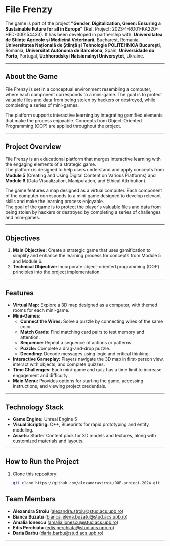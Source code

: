 # File Frenzy

The game is part of the project **"Gender, Digitalization, Green: Ensuring a Sustainable Future for all in Europe"** (Ref. Project: 2023-1-RO01-KA220-HED-000154433). It has been developed in partnership with:
**Universitatea de Științe Agricole și Medicină Veterinară**, Bucharest, Romania, **Universitatea Națională de Știință și Tehnologie POLITEHNICA București**, Romania, **Universitat Autònoma de Barcelona**, Spain, **Universidade do Porto**, Portugal, **Uzhhorodskyi Natsionalnyi Universytet**, Ukraine.

---

## About the Game

File Frenzy is set in a conceptual environment resembling a computer, where each component corresponds to a mini-game. The goal is to protect valuable files and data from being stolen by hackers or destroyed, while completing a series of mini-games.

The platform supports interactive learning by integrating gamified elements that make the process enjoyable. Concepts from Object-Oriented Programming (OOP) are applied throughout the project.

---

## Project Overview

File Frenzy is an educational platform that merges interactive learning with the engaging elements of a strategic game.  
The platform is designed to help users understand and apply concepts from **Module 5** (Creating and Using Digital Content on Various Platforms) and **Module 6** (Data Visualization, Manipulation, and Ethical Attribution).

The game features a map designed as a virtual computer. Each component of the computer corresponds to a mini-game designed to develop relevant skills and make the learning process enjoyable.  
The goal of the game is to protect the player's valuable files and data from being stolen by hackers or destroyed by completing a series of challenges and mini-games.

---

## Objectives

1. **Main Objective:** Create a strategic game that uses gamification to simplify and enhance the learning process for concepts from Module 5 and Module 6.
2. **Technical Objective:** Incorporate object-oriented programming (OOP) principles into the project implementation.

---

## Features

- **Virtual Map:** Explore a 3D map designed as a computer, with themed rooms for each mini-game.
- **Mini-Games:**
  - **Connect the Wires:** Solve a puzzle by connecting wires of the same color.
  - **Match Cards:** Find matching card pairs to test memory and attention.
  - **Sequence:** Repeat a sequence of actions or patterns.
  - **Puzzle:** Complete a drag-and-drop puzzle.
  - **Decoding:** Decode messages using logic and critical thinking.
- **Interactive Gameplay:** Players navigate the 3D map in first-person view, interact with objects, and complete quizzes.
- **Time Challenges:** Each mini-game and quiz has a time limit to increase engagement and difficulty.
- **Main Menu:** Provides options for starting the game, accessing instructions, and viewing project credentials.

---

## Technology Stack

- **Game Engine:** Unreal Engine 5
- **Visual Scripting:** C++, Blueprints for rapid prototyping and entity modeling.
- **Assets:** Starter Content pack for 3D models and textures, along with customized materials and layouts.

---

## How to Run the Project

1. Clone this repository:

   ```bash
   git clone https://github.com/alexandrastroiu/OOP-project-2024.git
   ```

## Team Members

- **Alexandra Stroiu** (<alexandra.stroiu@stud.acs.upb.ro>)
- **Bianca Buzatu** (<bianca_elena.buzatu@stud.acs.upb.ro>)
- **Amalia Ionescu** (<amalia.ionescu@stud.acs.upb.ro>)
- **Edis Perchiata** (<edis.perchiata@stud.acs.upb.ro>)
- **Daria Barbu** (<daria.barbu@stud.acs.upb.ro>)

---
